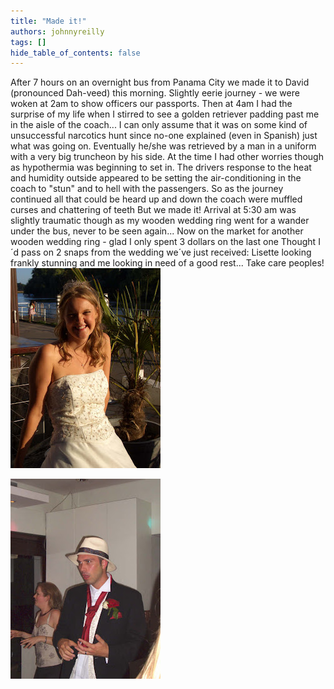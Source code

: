 ```yaml
---
title: "Made it!"
authors: johnnyreilly
tags: []
hide_table_of_contents: false
---
```

After 7 hours on an overnight bus from Panama City we made it to David (pronounced Dah-veed) this morning. Slightly eerie journey - we were woken at 2am to show officers our passports. Then at 4am I had the surprise of my life when I stirred to see a golden retriever padding past me in the aisle of the coach... I can only assume that it was on some kind of unsuccessful narcotics hunt since no-one explained (even in Spanish) just what was going on. Eventually he/she was retrieved by a man in a uniform with a very big truncheon by his side. At the time I had other worries though as hypothermia was beginning to set in. The drivers response to the heat and humidity outside appeared to be setting the air-conditioning in the coach to "stun" and to hell with the passengers. So as the journey continued all that could be heard up and down the coach were muffled curses and chattering of teeth But we made it! Arrival at 5:30 am was slightly traumatic though as my wooden wedding ring went for a wander under the bus, never to be seen again... Now on the market for another wooden wedding ring - glad I only spent 3 dollars on the last one Thought I´d pass on 2 snaps from the wedding we´ve just received: Lisette looking frankly stunning and me looking in need of a good rest... Take care peoples! ![](CIMG0619.JPG)

![](CIMG0644.JPG)


